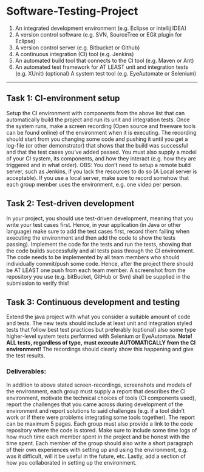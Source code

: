 # Software-Testing-Project

1. An integrated development environment (e.g. Eclipse or intellij IDEA)
2. A version control software (e.g. SVN, SourceTree or EGit plugin for Eclipse)
3. A version control server (e.g. Bitbucket or Github)
4. A continuous integration (CI) tool (e.g. Jenkins)
5. An automated build tool that connects to the CI tool (e.g. Maven or Ant)
6. An automated test framework for AT LEAST unit and integration tests (e.g. XUnit) (optional) A system test tool (e.g. EyeAutomate or Selenium)

---
## **Task 1: CI-environment setup**
Setup the CI environment with components from the above list that can automatically build the project and run its unit and integration tests. Once the system runs, make a screen recording (Open source and freeware tools can be found online) of the environment when it is executing. The recording should start from you changing some code and pushing it until you get a log-file (or other demonstrator) that shows that the build was successful and that the test cases you’ve added passed.
   You must also supply a model of your CI system, its components, and how they interact (e.g. how they are triggered and in what order). OBS: You don’t need to setup a remote build server, such as Jenkins, if you lack the resources to do so (A Local server is acceptable). If you use a local server, make sure to record somehow that each group member uses the environment, e.g. one video per person.
   
   
  ## **Task 2: Test-driven development** 
  In your project, you should use test-driven development, meaning that you write your test cases first. Hence, in your application (in Java or other language) make sure to add the test cases first, record them failing when executing the environment and then add the code to show the tests passing). Implement the code for the tests and run the tests, showing that the code builds successfully and all tests pass through the CI environment. The code needs to be implemented by all team members who should individually commit/push some code. Hence, after the project there should be AT LEAST one push from each team member. A screenshot from the repository you use (e.g. bitBucket, GitHub or Svn) shall be supplied in the submission to verify this!
  
  
   ## **Task 3: Continuous development and testing** 
   Extend the java project with what you consider a suitable amount of code and tests. The new tests should include at least unit and integration styled tests that follow best test practices but preferably (optional) also some type higher-level system tests performed with Selenium or EyeAutomate. **Note! ALL tests, regardless of type, must execute AUTOMATICALLY from the CI environment!** The recordings should clearly show this happening and give the test results.
   
   
   ### Deliverables:
   In addition to above stated screen-recordings, screenshots and models of the environment, each group must supply a report that describes the CI environment, motivate the technical choices of tools (CI components used), report the challenges that you came across during development of the environment and report solutions to said challenges (e.g. if a tool didn’t work or if there were problems integrating some tools together). The report can be maximum 5 pages. Each group must also provide a link to the code repository where the code is stored. Make sure to include some time logs of how much time each member spent in the project and be honest with the time spent. Each member of the group should also write a short paragraph of their own experiences with setting up and using the environment, e.g. was it difficult, will it be useful in the future, etc. Lastly, add a section of how you collaborated in setting up the environment.
   
